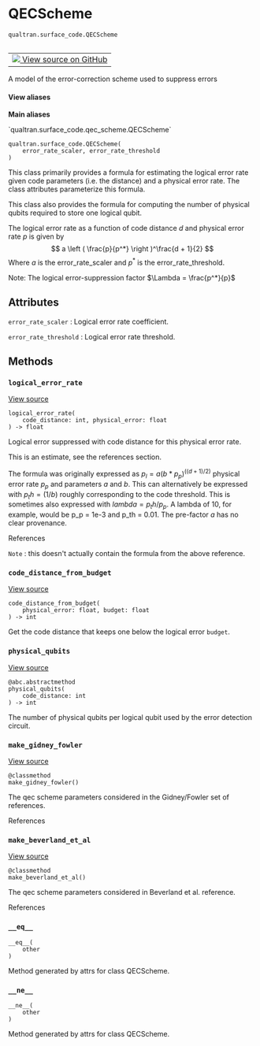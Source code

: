 # QECScheme
`qualtran.surface_code.QECScheme`


<table class="tfo-notebook-buttons tfo-api nocontent" align="left">
<td>
  <a target="_blank" href="https://github.com/quantumlib/Qualtran/blob/main/qualtran/surface_code/qec_scheme.py#L20-L108">
    <img src="https://www.tensorflow.org/images/GitHub-Mark-32px.png" />
    View source on GitHub
  </a>
</td>
</table>



A model of the error-correction scheme used to suppress errors

<section class="expandable">
  <h4 class="showalways">View aliases</h4>
  <p>
<b>Main aliases</b>
<p>`qualtran.surface_code.qec_scheme.QECScheme`</p>
</p>
</section>

<pre class="devsite-click-to-copy prettyprint lang-py tfo-signature-link">
<code>qualtran.surface_code.QECScheme(
    error_rate_scaler, error_rate_threshold
)
</code></pre>



<!-- Placeholder for "Used in" -->


This class primarily provides a formula for estimating the logical error rate
given code parameters (i.e. the distance) and a physical error rate. The class
attributes parameterize this formula.

This class also provides the formula for computing the number of physical
qubits required to store one logical qubit.

The logical error rate as a function of code distance $d$ and physical error rate $p$
is given by
$$
a \left ( \frac{p}{p^*}  \right )^\frac{d + 1}{2}
$$
Where $a$ is the error_rate_scaler and $p^*$ is the error_rate_threshold.

Note: The logical error-suppression factor $\Lambda = \frac{p^*}{p}$



<h2 class="add-link">Attributes</h2>

`error_rate_scaler`<a id="error_rate_scaler"></a>
: Logical error rate coefficient.

`error_rate_threshold`<a id="error_rate_threshold"></a>
: Logical error rate threshold.




## Methods

<h3 id="logical_error_rate"><code>logical_error_rate</code></h3>

<a target="_blank" class="external" href="https://github.com/quantumlib/Qualtran/blob/main/qualtran/surface_code/qec_scheme.py#L48-L70">View source</a>

<pre class="devsite-click-to-copy prettyprint lang-py tfo-signature-link">
<code>logical_error_rate(
    code_distance: int, physical_error: float
) -> float
</code></pre>

Logical error suppressed with code distance for this physical error rate.

This is an estimate, see the references section.

The formula was originally expressed as $p_l = a (b * p_p)^((d+1)/2)$ physical
error rate $p_p$ and parameters $a$ and $b$. This can alternatively be expressed with
$p_th = (1/b)$ roughly corresponding to the code threshold. This is sometimes also
expressed with $lambda = p_th / p_p$. A lambda of 10, for example, would be p_p = 1e-3
and p_th = 0.01. The pre-factor $a$ has no clear provenance.

References

`Note`
: this doesn't actually contain the formula from the above reference.




<h3 id="code_distance_from_budget"><code>code_distance_from_budget</code></h3>

<a target="_blank" class="external" href="https://github.com/quantumlib/Qualtran/blob/main/qualtran/surface_code/qec_scheme.py#L72-L83">View source</a>

<pre class="devsite-click-to-copy prettyprint lang-py tfo-signature-link">
<code>code_distance_from_budget(
    physical_error: float, budget: float
) -> int
</code></pre>

Get the code distance that keeps one below the logical error `budget`.


<h3 id="physical_qubits"><code>physical_qubits</code></h3>

<a target="_blank" class="external" href="https://github.com/quantumlib/Qualtran/blob/main/qualtran/surface_code/qec_scheme.py#L85-L88">View source</a>

<pre class="devsite-click-to-copy prettyprint lang-py tfo-signature-link">
<code>@abc.abstractmethod</code>
<code>physical_qubits(
    code_distance: int
) -> int
</code></pre>

The number of physical qubits per logical qubit used by the error detection circuit.


<h3 id="make_gidney_fowler"><code>make_gidney_fowler</code></h3>

<a target="_blank" class="external" href="https://github.com/quantumlib/Qualtran/blob/main/qualtran/surface_code/qec_scheme.py#L90-L98">View source</a>

<pre class="devsite-click-to-copy prettyprint lang-py tfo-signature-link">
<code>@classmethod</code>
<code>make_gidney_fowler()
</code></pre>

The qec scheme parameters considered in the Gidney/Fowler set of references.


References




<h3 id="make_beverland_et_al"><code>make_beverland_et_al</code></h3>

<a target="_blank" class="external" href="https://github.com/quantumlib/Qualtran/blob/main/qualtran/surface_code/qec_scheme.py#L100-L108">View source</a>

<pre class="devsite-click-to-copy prettyprint lang-py tfo-signature-link">
<code>@classmethod</code>
<code>make_beverland_et_al()
</code></pre>

The qec scheme parameters considered in Beverland et al. reference.


References




<h3 id="__eq__"><code>__eq__</code></h3>

<pre class="devsite-click-to-copy prettyprint lang-py tfo-signature-link">
<code>__eq__(
    other
)
</code></pre>

Method generated by attrs for class QECScheme.


<h3 id="__ne__"><code>__ne__</code></h3>

<pre class="devsite-click-to-copy prettyprint lang-py tfo-signature-link">
<code>__ne__(
    other
)
</code></pre>

Method generated by attrs for class QECScheme.




